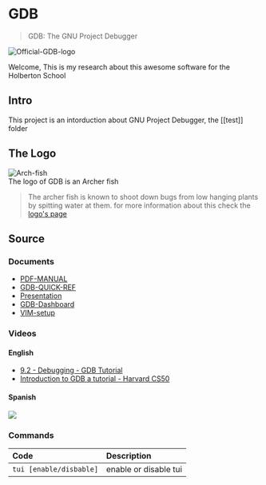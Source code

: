 # GDB
> GDB: The GNU Project Debugger

![Official-GDB-logo](https://www.sourceware.org/gdb/images/archer.svg)

Welcome, This is my research about this awesome software for the Holberton School

## Intro
This project is an intorduction about GNU Project Debugger, the [[test]] folder

## The Logo
![Arch-fish](https://i.imgur.com/6xd9QwW.gif)  
The logo of GDB is an Archer fish
> The archer fish is known to shoot down bugs from low hanging plants by spitting water at them. 
for more information about this check the [logo's page][logo-info]

## Source
### Documents
* [PDF-MANUAL][manual]
* [GDB-QUICK-REF][qref1]
* [Presentation][slider]
* [GDB-Dashboard][gdb-dashboard]
* [VIM-setup][vim-gdb]
### Videos
#### English
* [9.2 - Debugging - GDB Tutorial][youtube-Chris-Bourke]
* [Introduction to GDB a tutorial - Harvard CS50][youtube-loveuala]
#### Spanish
[![](https://img.youtube.com/vi/3kcUNBnG_C0/hqdefault.jpg)][youtube-intro-gdb]

### Commands
|Code                   |Description            |
|:--------------------- |:----------------------|
|`tui [enable/disbable]`| enable or disable tui |
<!--links-->
[manual]:https://sourceware.org/gdb/current/onlinedocs/gdb.pdf
[qref1]:https://users.ece.utexas.edu/~adnan/gdb-refcard.pdf
[youtube-Chris-Bourke]:https://www.youtube.com/watch?v=bWH-nL7v5F4
[youtube-loveuala]:https://www.youtube.com/watch?v=sCtY--xRUyI
[youtube-intro-gdb]:https://www.youtube.com/watch?v=3kcUNBnG_C0
[logo-info]:https://www.sourceware.org/gdb/mascot/
[slider]:https://docs.google.com/presentation/d/1CAL3Pbv0ti_6yp8Im5O9Ov-vmtcUpQ14EM8IPQNGBy8/edit?usp=sharing
[gdb-dashboard]:https://github.com/cyrus-and/gdb-dashboard
[vim-gdb]:https://www.dannyadam.com/blog/2019/05/debugging-in-vim/
